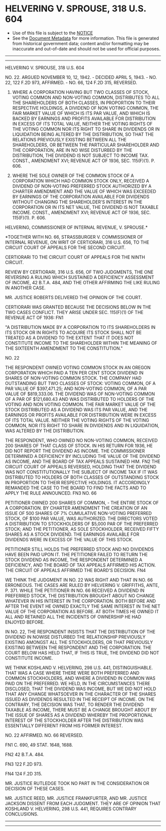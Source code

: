 ---
---

# HELVERING V. SPROUSE, 318 U.S. 604

* Use of this file is subject to the [NOTICE](https://github.com/publicdocs/notice/blob/master/NOTICE)
* See the [Document Metadata](../../../) for more information.
  This file is generated from historical government data; content and/or formatting may be inaccurate and out-of-date and should not be used for official purposes.

----------
----------

HELVERING V. SPROUSE, 318 U.S. 604

NO. 22.  ARGUED NOVEMBER 10, 12, 1942.  - DECIDED APRIL 5, 1943.  - NO. 22, 122 F.2D 973, AFFIRMED.  - NO. 66, 124 F.2D 315, REVERSED.

1.  WHERE A CORPORATION HAVING BUT TWO CLASSES OF STOCK, VOTING COMMON AND NON-VOTING COMMON, DISTRIBUTES TO ALL THE SHAREHOLDERS OF BOTH CLASSES, IN PROPORTION TO THEIR RESPECTIVE HOLDINGS, A DIVIDEND OF NON VOTING COMMON, THE FAIR MARKET VALUE OF WHICH IS ITS PAR VALUE, AND WHICH IS BACKED BY EARNINGS AND PROFITS AVAILABLE FOR DISTRIBUTION IN EXCESS OF ITS TOTAL VALUE, NEITHER THE VOTING RIGHTS OF THE VOTING COMMON NOR ITS RIGHT TO SHARE IN DIVIDENDS OR IN LIQUIDATION BEING ALTERED BY THE DISTRIBUTION, SO THAT THE RELATIONS PREVIOUSLY EXISTING BETWEEN ALL THE SHAREHOLDERS, OR BETWEEN THE PARTICULAR SHAREHOLDER AND THE CORPORATION, ARE IN NO WISE DISTURBED BY THE DISTRIBUTION, THE DIVIDEND IS NOT SUBJECT TO INCOME TAX.  CONST., AMENDMENT XVI; REVENUE ACT OF 1936, SEC. 115(F)(1).  P. 606.

2.  WHERE THE SOLE OWNER OF THE COMMON STOCK OF A CORPORATION WHICH HAD COMMON STOCK ONLY, RECEIVED A DIVIDEND OF NON-VOTING PREFERRED STOCK AUTHORIZED BY A CHARTER AMENDMENT AND THE VALUE OF WHICH WAS EXCEEDED BY EARNINGS OF THE CORPORATION AVAILABLE FOR DIVIDENDS WITHOUT CHANGING THE SHAREHOLDER'S INTEREST IN THE CORPORATION OR IN ITS NET VALUE, THE DIVIDEND IS NOT TAXABLE INCOME.  CONST., AMENDMENT XVI; REVENUE ACT OF 1936, SEC. 115(F)(1).  P. 606.

HELVERING, COMMISSIONER OF INTERNAL REVENUE, V. SPROUSE.\*

\*TOGETHER WITH NO. 66, STRASSBURGER V. COMMISSIONER OF INTERNAL REVENUE, ON WRIT OF CERTIORARI, 316 U.S. 656, TO THE CIRCUIT COURT OF APPEALS FOR THE SECOND CIRCUIT.

CERTIORARI TO THE CIRCUIT COURT OF APPEALS FOR THE NINTH CIRCUIT.

REVIEW BY CERTIORARI, 316 U.S. 656, OF TWO JUDGMENTS, THE ONE REVERSING A RULING WHICH SUSTAINED A DEFICIENCY ASSESSMENT OF INCOME, 42 B.T.A. 484, AND THE OTHER AFFIRMING THE LIKE RULING IN ANOTHER CASE.

MR. JUSTICE ROBERTS DELIVERED THE OPINION OF THE COURT.

CERTIORARI WAS GRANTED BECAUSE THE DECISIONS BELOW IN THE TWO CASES CONFLICT.  THEY ARISE UNDER SEC. 115(F)(1) OF THE REVENUE ACT OF 1936: FN1

"A DISTRIBUTION MADE BY A CORPORATION TO ITS SHAREHOLDERS IN ITS STOCK OR IN RIGHTS TO ACQUIRE ITS STOCK SHALL NOT BE TREATED AS A DIVIDEND TO THE EXTENT THAT IT DOES NOT CONSTITUTE INCOME TO THE SHAREHOLDER WITHIN THE MEANING OF THE SIXTEENTH AMENDMENT TO THE CONSTITUTION."

NO. 22

THE RESPONDENT OWNED VOTING COMMON STOCK IN AN OREGON CORPORATION WHICH PAID A TEN PER CENT STOCK DIVIDEND IN SHARES OF NON-VOTING COMMON STOCK.  THE COMPANY HAD OUTSTANDING BUT TWO CLASSES OF STOCK:  VOTING COMMON, OF A PAR VALUE OF $397,471.25; AND NON-VOTING COMMON, OF A PAR VALUE OF $819,333.06.  THE DIVIDEND WAS OF NON-VOTING COMMON OF A PAR OF $121,680.43 AND WAS DISTRIBUTED TO HOLDERS OF THE VOTING AND NON VOTING COMMON.  THE FAIR MARKET VALUE OF THE STOCK DISTRIBUTED AS A DIVIDEND WAS ITS PAR VALUE, AND THE EARNINGS OR PROFITS AVAILABLE FOR DISTRIBUTION WERE IN EXCESS OF ITS TOTAL VALUE.  NEITHER THE VOTING RIGHTS OF THE VOTING COMMON, NOR ITS RIGHT TO SHARE IN DIVIDENDS AND IN LIQUIDATION, WAS ALTERED BY THE DISTRIBUTION.

THE RESPONDENT, WHO OWNED NO NON-VOTING COMMON, RECEIVED 200 SHARES OF THAT CLASS OF STOCK.  IN HIS RETURN FOR 1936, HE DID NOT REPORT THE DIVIDEND AS INCOME.  THE COMMISSIONER DETERMINED A DEFICIENCY BY INCLUDING THE VALUE OF THE DIVIDEND AS INCOME, AND THE BOARD OF TAX APPEALS SUSTAINED HIM.  FN2  THE CIRCUIT COURT OF APPEALS REVERSED, HOLDING THAT THE DIVIDEND WAS NOT CONSTITUTIONALLY THE SUBJECT OF INCOME TAX IF IT WAS DISTRIBUTED TO HOLDERS OF BOTH CLASSES OF OUTSTANDING STOCK IN PROPORTION TO THEIR RESPECTIVE HOLDINGS.  IT ACCORDINGLY REMANDED THE CASE TO THE BOARD TO FIND THE FACTS AND TO APPLY THE RULE ANNOUNCED.  FN3 NO. 66

PETITIONER OWNED 200 SHARES OF COMMON, - THE ENTIRE STOCK OF A CORPORATION.  BY CHARTER AMENDMENT THE CREATION OF AN ISSUE OF 500 SHARES OF 7% CUMULATIVE NON-VOTING PREFERRED STOCK, OF $100 PAR VALUE, WAS AUTHORIZED.  THE DIRECTORS VOTED A DISTRIBUTION TO STOCKHOLDERS OF $5,000 PAR OF THE PREFERRED STOCK; AND THE PETITIONER, AS SOLE STOCKHOLDER, RECEIVED FIFTY SHARES AS A STOCK DIVIDEND.  THE EARNINGS AVAILABLE FOR DIVIDENDS WERE IN EXCESS OF THE VALUE OF THIS STOCK.

PETITIONER STILL HOLDS THE PREFERRED STOCK AND NO DIVIDENDS HAVE BEEN PAID UPON IT.  THE PETITIONER FAILED TO RETURN THE STOCK DIVIDEND AS INCOME, THE RESPONDENT DETERMINED A DEFICIENCY, AND THE BOARD OF TAX APPEALS AFFIRMED HIS ACTION.  THE CIRCUIT OF APPEALS AFFIRMED THE BOARD'S DECISION.  FN4

WE THINK THE JUDGMENT IN NO. 22 WAS RIGHT AND THAT IN NO. 66 ERRONEOUS.  THE CASES ARE RULED BY HELVERING V. GRIFFITHS, ANTE, P. 371.  WHILE THE PETITIONER IN NO. 66 RECEIVED A DIVIDEND IN PREFERRED STOCK, THE DISTRIBUTION BROUGHT ABOUT NO CHANGE WHATEVER IN HIS INTEREST IN THE CORPORATION.  BOTH BEFORE AND AFTER THE EVENT HE OWNED EXACTLY THE SAME INTEREST IN THE NET VALUE OF THE CORPORATION AS BEFORE.  AT BOTH TIMES HE OWNED IT ALL AND RETAINED ALL THE INCIDENTS OF OWNERSHIP HE HAD ENJOYED BEFORE.

IN NO. 22, THE RESPONDENT INSISTS THAT THE DISTRIBUTION OF THE DIVIDEND IN NOWISE DISTURBED THE RELATIONSHIP PREVIOUSLY EXISTING AMONGST ALL THE STOCKHOLDERS, OR THAT PREVIOUSLY EXISTING BETWEEN THE RESPONDENT AND THE CORPORATION.  THE COURT BELOW HAS HELD THAT, IF THIS IS TRUE, THE DIVIDEND DID NOT CONSTITUTE INCOME.

WE THINK KOSHLAND V. HELVERING, 298 U.S. 441, DISTINGUISHABLE.  THAT WAS A CASE WHERE THERE WERE BOTH PREFERRED AND COMMON STOCKHOLDERS, AND WHERE A DIVIDEND IN COMMON WAS PAID ON THE PREFERRED.  WE HELD, IN THE CIRCUMSTANCES THERE DISCLOSED, THAT THE DIVIDEND WAS INCOME, BUT WE DID NOT HOLD THAT ANY CHANGE WHATSOEVER IN THE CHARACTER OF THE SHARES ISSUED AS DIVIDENDS RESULTED IN THE RECEIPT OF INCOME.  ON THE CONTRARY, THE DECISION WAS THAT, TO RENDER THE DIVIDEND TAXABLE AS INCOME, THERE MUST BE A CHANGE BROUGHT ABOUT BY THE ISSUE OF SHARES AS A DIVIDEND WHEREBY THE PROPORTIONAL INTEREST OF THE STOCKHOLDER AFTER THE DISTRIBUTION WAS ESSENTIALLY DIFFERENT FROM HIS FORMER INTEREST.

NO. 22 AFFIRMED.  NO. 66 REVERSED.

FN1  C. 690, 49 STAT. 1648, 1688.

FN2  42 B.T.A. 484.

FN3  122 F.2D 973.

FN4  124 F.2D 315.

MR. JUSTICE RUTLEDGE TOOK NO PART IN THE CONSIDERATION OR DECISION OF THESE CASES.

MR. JUSTICE REED, MR. JUSTICE FRANKFURTER, AND MR. JUSTICE JACKSON DISSENT FROM EACH JUDGMENT.  THEY ARE OF OPINION THAT KOSHLAND V. HELVERING, 298 U.S. 441, REQUIRES CONTRARY CONCLUSIONS.


----------
----------

